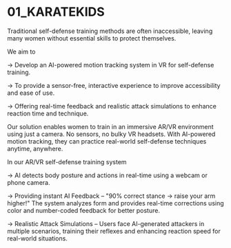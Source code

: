 # 01_KARATEKIDS

Traditional self-defense training methods are often inaccessible, leaving many women without essential skills to protect themselves.

We aim to 

→ Develop an AI-powered motion tracking system in VR for self-defense training.

→ To provide a sensor-free, interactive experience to improve accessibility and ease of use.

→ Offering real-time feedback and realistic attack simulations to enhance reaction time and technique.

Our solution enables women to train in an immersive AR/VR environment using just a camera. No sensors, no bulky VR headsets. With AI-powered motion tracking, they can practice real-world self-defense techniques anytime, anywhere.

In our AR/VR self-defense training system

→ AI detects body posture and actions in real-time using a webcam or phone camera.

→ Providing instant AI Feedback – "90% correct stance → raise your arm higher!" 
  The system analyzes form and provides real-time corrections using color and number-coded feedback for better posture.

→ Realistic Attack Simulations – Users face AI-generated attackers in multiple scenarios, training their reflexes and enhancing reaction speed for real-world situations.
